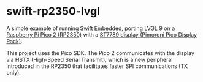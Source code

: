 # swift-rp2350-lvgl
A simple example of running [Swift Embedded](https://github.com/apple/swift-embedded-examples), porting [LVGL 9](https://lvgl.io) on a [Raspberry Pi Pico 2 (RP2350)](https://www.raspberrypi.com/products/raspberry-pi-pico-2/) with a [ST7789 display (Pimoroni Pico Display Pack)](https://shop.pimoroni.com/products/pico-display-pack?variant=32368664215635). 

This project uses the Pico SDK.
The Pico 2 communicates with the display via HSTX (High-Speed Serial Transmit), which is a new peripheral introduced in the RP2350 that facilitates faster SPI communications (TX only).
